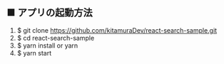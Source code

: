 ## ■ アプリの起動方法

1. $ git clone https://github.com/kitamuraDev/react-search-sample.git
2. $ cd react-search-sample
3. $ yarn install or yarn
4. $ yarn start
